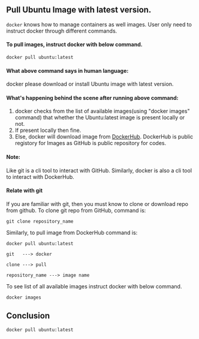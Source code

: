 ## Pull Ubuntu Image with latest version.

`docker` knows how to manage containers as well images. User only need to
instruct docker through different commands.

#### To pull images, instruct docker with below command.
```
docker pull ubuntu:latest
```

#### What above command says in human language: 
docker please download or install Ubuntu image with latest version.

#### What's happening behind the scene after running above command:

1) docker checks from the list of available images(using "docker images" command) that whether the Ubuntu:latest image is present locally or not. 
2) If present locally then fine. 
3) Else, docker will download image from [DockerHub](https://hub.docker.com/). DockerHub is public registory for Images as GitHub is public repository for codes.

#### Note: 
Like git is a cli tool to interact with GitHub. 
Similarly, docker is also a cli tool to interact with DockerHub.

#### Relate with git
If you are familiar  with git, then you must know to clone or download repo from github. 
To clone git repo from GitHub, command is: 
    
    git clone repository_name 
Similarly, to pull image from DockerHub command is:
    
    docker pull ubuntu:latest

```
git   ---> docker

clone ---> pull

repository_name ---> image name
```

To see list of all available images instruct docker with below command.

    docker images

## Conclusion

    docker pull ubuntu:latest